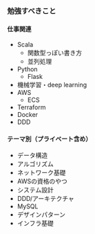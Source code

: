 ### 勉強すべきこと

#### 仕事関連

- Scala
  - 関数型っぽい書き方
  - 並列処理
- Python
  - Flask
- 機械学習・deep learning
- AWS
  - ECS
- Terraform
- Docker
- DDD

#### テーマ別（プライベート含め）

- データ構造
- アルゴリズム
- ネットワーク基礎
- AWSの資格のやつ
- システム設計
- DDD/アーキテクチャ
- MySQL
- デザインパターン
- インフラ基礎
